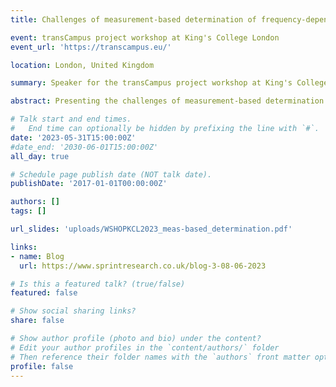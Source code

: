 ```yaml
---
title: Challenges of measurement-based determination of frequency-dependent impedance characteristics

event: transCampus project workshop at King's College London
event_url: 'https://transcampus.eu/'

location: London, United Kingdom

summary: Speaker for the transCampus project workshop at King's College London

abstract: Presenting the challenges of measurement-based determination of frequency-dependent impedance characteristics at a workshop on modelling of distribution systems for harmonic studies in transmission systems

# Talk start and end times.
#   End time can optionally be hidden by prefixing the line with `#`.
date: '2023-05-31T15:00:00Z'
#date_end: '2030-06-01T15:00:00Z'
all_day: true

# Schedule page publish date (NOT talk date).
publishDate: '2017-01-01T00:00:00Z'

authors: []
tags: []

url_slides: 'uploads/WSHOPKCL2023_meas-based_determination.pdf'

links:
- name: Blog
  url: https://www.sprintresearch.co.uk/blog-3-08-06-2023

# Is this a featured talk? (true/false)
featured: false

# Show social sharing links?
share: false

# Show author profile (photo and bio) under the content?
# Edit your author profiles in the `content/authors/` folder
# Then reference their folder names with the `authors` front matter option above
profile: false
---
```

